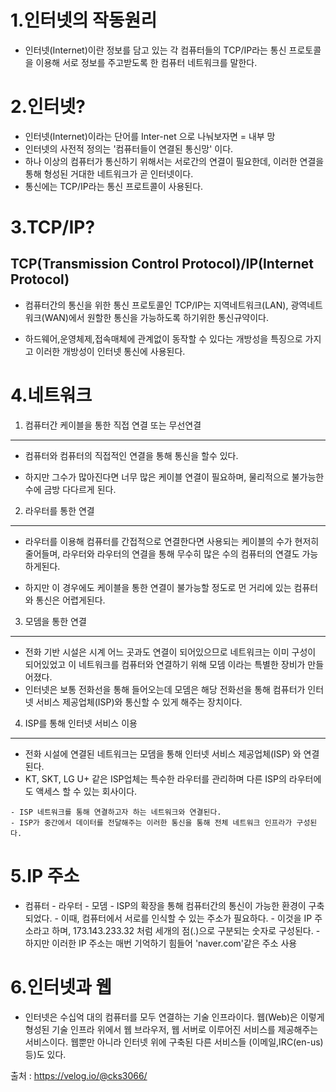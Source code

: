 1.인터넷의 작동원리
==================
   * 인터넷(Internet)이란 정보를 담고 있는 각 컴퓨터들의 TCP/IP라는 통신 
      프로토콜을 이용해 서로 정보를 주고받도록 한 컴퓨터 네트워크를 말한다.

2.인터넷?
=========
   * 인터넷(Internet)이라는 단어를 Inter-net 으로 나눠보자면 = 내부 망
   * 인터넷의 사전적 정의는 '컴퓨터들이 연결된 통신망' 이다.
   * 하나 이상의 컴퓨터가 통신하기 위해서는 서로간의 연결이 필요한데,
      이러한 연결을 통해 형성된 거대한 네트워크가 곧 인터넷이다.
   * 통신에는 TCP/IP라는 통신 프로트콜이 사용된다.        

3.TCP/IP?
==========
TCP(Transmission Control Protocol)/IP(Internet Protocol)
--------------------------------------------------------
   * 컴퓨터간의 통신을 위한 통신 프로토콜인 TCP/IP는 지역네트워크(LAN),
      광역네트워크(WAN)에서 원할한 통신을 가능하도록 하기위한 통신규약이다.

   * 하드웨어,운영체제,접속매체에 관계없이 동작할 수 있다는 개방성을 특징으로
      가지고 이러한 개방성이 인터넷 통신에 사용된다.

4.네트워크
==========
1) 컴퓨터간 케이블을 통한 직접 연결 또는 무선연결
---------------------------------------------
   * 컴퓨터와 컴퓨터의 직접적인 연결을 통해 통신을 할수 있다.
   - 하지만 그수가 많아진다면 너무 많은 케이블 연결이 필요하며, 물리적으로
      불가능한 수에 금방 다다르게 된다.

2) 라우터를 통한 연결
--------------------
   * 라우터를 이용해 컴퓨터를 간접적으로 연결한다면 사용되는 케이블의 수가 현저히 줄어들며, 라우터와 라우터의 연결을 통해 무수히 많은 수의 컴퓨터의 연결도 가능하게된다.
   - 하지만 이 경우에도 케이블을 통한 연결이 불가능할 정도로 먼 거리에 있는 
     컴퓨터와 통신은 어렵게된다.

3) 모뎀을 통한 연결
------------------
   * 전화 기반 시설은 시계 어느 곳과도 연결이 되어있으므로 네트워크는 이미 구성이 되어있었고 이 네트워크를 컴퓨터와 연결하기 위해 모뎀 이라는 특별한 장비가 만들어졌다.
   * 인터넷은 보통 전화선을 통해 들어오는데 모뎀은 해당 전화선을 통해 컴퓨터가 인터넷 서비스 제공업체(ISP)와 통신할 수 있게 해주는 장치이다.   

4) ISP를 통해 인터넷 서비스 이용
------------------------------
   * 전화 시설에 연결된 네트워크는 모뎀을 통해 인터넷 서비스 제공업체(ISP) 와 연결된다.
   * KT, SKT, LG U+ 같은 ISP업체는 특수한 라우터를 관리하며 다른 ISP의 라우터에도 액세스 할 수 있는 회사이다.

    - ISP 네트워크를 통해 연결하고자 하는 네트워크와 연결된다.
    - ISP가 중간에서 데이터를 전달해주는 이러한 통신을 통해 전체 네트워크 인프라가 구성된다.

5.IP 주소
=========
   * 컴퓨터 - 라우터 - 모뎀 - ISP의 확장을 통해 컴퓨터간의 통신이 가능한 환경이 구축되었다.
    - 이때, 컴퓨터에서 서로를 인식할 수 있는 주소가 필요하다. 
    - 이것을 IP 주소라고 하며, 173.143.233.32 처럼 세개의 점(.)으로 구분되는
      숫자로 구성된다. 
    - 하지만 이러한 IP 주소는 매번 기억하기 힘들어 'naver.com'같은 주소 사용

6.인터넷과 웹
============
   * 인터넷은 수십억 대의 컴퓨터를 모두 연결하는 기술 인프라이다. 웹(Web)은
     이렇게 형성된 기술 인프라 위에서 웹 브라우저, 웹 서버로 이루어진 서비스를 제공해주는 서비스이다. 웹뿐만 아니라 인터넷 위에 구축된 다른 서비스들
     (이메일,IRC(en-us)등)도 있다.

출처 :   https://velog.io/@cks3066/   

